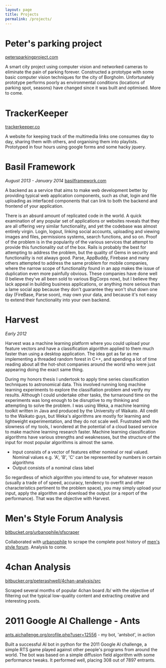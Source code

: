 ```yaml
---
layout: page
title: Projects
permalink: /projects/
---
```


<h1>Peter's parking project</h1>
<a href="http://petersparkingproject.com">petersparkingproject.com</a>
<p>A smart city project using computer vision and networked cameras to eliminate the pain of parking forever. Constructed a prototype with some basic computer vision techniques for the city of Borgholm. Unfortunately prototype performs poorly as environmental conditions (locations of parking spot, seasons) have changed since it was built and optimised. More to come.</p>

<h1>TrackerKeeper</h1>
<em></em>
<a href="http://trackerkeeper.co">trackerkeeper.co</a>
<p>A website for keeping track of the multimedia links one consumes day to day, sharing them with others, and organising them into playlists. Prototyped in four hours using google forms and some hacky jquery.</p>

<h1>Basil Framework</h1>
<em>August 2013 - January 2014</em>
<a href="http://basilframework.com">basilframework.com</a>
<p>A backend as a service that aims to make web development better by providing typical web application components, such as chat, login and file uploading as interfaced components that can link to both the backend and frontend of your application.</p>

<p>There is an absurd amount of replicated code in the world. A quick examination of any popular set of applications or websites reveals that they are all offering very similar functionality, and yet the codebase was almost entirely virgin. Login, logout, linking social accounts, uploading and viewing images and files, permissions systems, search functions, and so on. Proof of the problem is in the popularity of the various services that attempt to provide this functionality out of the box. Rails is probably the best for attempting to address the problem, but the quality of Gems in security and functionality is not always good. Parse, AppBuddy, Firebase and many others attempted to address the same problem for mobile companies, where the narrow scope of functionality found in an app makes the issue of duplication even more painfully obvious. These companies have done well (I believe they've all been sold to various BigCorps now), but I believe they lack appeal in building business applications, or anything more serious than a lame social app because they don't guarantee they won't shut down one day (FireBase, Parse soon), may own your data, and because it's not easy to extend their functionality into your own backend.</p>

<h1>Harvest</h1>
<em>Early 2012</em>
<p>Harvest was a machine learning platform where you could upload your feature vectors and have a classification algorithm applied to them much faster than using a desktop application. The idea got as far as me implementing a threaded random forest in C++, and spending a lot of time reading about all the hot-shot companies around the world who were just appearing doing the exact same thing.</p>
<p>
During my honors thesis I undertook to apply time series classification techniques to astronomical data. This involved running long machine learning experiments to explore the classifiation problem and verify my results. Although I could undertake other tasks, the turnaround time on the experiments was long enough to be disruptive to my thinking and attempting to solve the problem. I was using Weka, a machine learning toolkit written in Java and produced by the University of Waikato. All credit to the Waikato guys, but Weka's algorithms are mostly for learning and lightweight experimentation, and they do not scale well. Frustrated with the slowness of my tools, I wondered at the potential of a cloud based service to make machine learning research faster. Machine learning classification algorithms have various strengths and weaknesses, but the structure of the input for most popular algorithms is almost the same.
</p>
<ul>
    <li>Input consists of a vector of features either nominal or real valued. Nominal values e.g. 'A', 'B', 'C' can be represented by numbers in certain algorithms</li>
    <li>Output consists of a nominal class label</li>
</ul>
<p>
    So regardless of which algorithm you intend to use, for whatever reason (usually a trade of of speed, accuracy, tendency to overfit and other characteristics pertinent to the problem space), you may simply upload your input, apply the algorithm and download the output (or a report of the performance). That was the objective with Harvest.
</p>

<p>
<h1>Men's Style Forum Analysis</h1>
<a href="https://bitbucket.org/urbanophile/sfscraper">bitbucket.org/urbanophile/sfscraper</a>
<p>Collaborated with <a href="https://bitbucket.org/urbanophile">urbanophile</a> to scrape the complete post history of <a href="http://www.styleforum.net">men's style forum</a>. Analysis to come.</p>

<h1>4chan Analysis</h1>
<a href="https://bitbucket.org/peterashwell/4chan-analysis/src">bitbucker.org/peterashwell/4chan-analysis/src</a>
<p>Scraped several months of popular 4chan board /b/ with the objective of filtering out the typical low-quality content and extracting creative and interesting posts.</p>

<h1>2011 Google AI Challenge - Ants</h1>
<a href="http://ants.aichallenge.org/profile.php?user=12556">ants.aichallenge.org/profile.php?user=12556</a> - my bot, 'antsbot', in action
<p>Built a successful AI bot in python for the 2011 Google AI challenge, a simple RTS game played against other people's programs from around the world. The bot was based on a simple diffusion field algorithm with some performance tweaks. It performed well, placing 308 out of 7897 entrants.</p>
